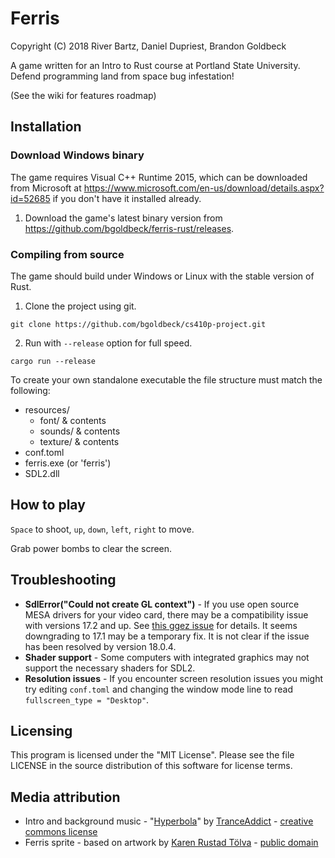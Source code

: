 # Ferris

Copyright (C) 2018 River Bartz, Daniel Dupriest, Brandon Goldbeck

A game written for an Intro to Rust course at Portland State University. Defend programming land from space bug infestation!

(See the wiki for features roadmap)

## Installation

### Download Windows binary

The game requires Visual C++ Runtime 2015, which can be downloaded from Microsoft at https://www.microsoft.com/en-us/download/details.aspx?id=52685 if you don't have it installed already.

1. Download the game's latest binary version from https://github.com/bgoldbeck/ferris-rust/releases.

### Compiling from source

The game should build under Windows or Linux with the stable version of Rust.

1. Clone the project using git.

`git clone https://github.com/bgoldbeck/cs410p-project.git`

2. Run with `--release` option for full speed.

`cargo run --release`

To create your own standalone executable the file structure must match the following:

- resources/
  - font/ & contents
  - sounds/ & contents
  - texture/ & contents
- conf.toml
- ferris.exe (or 'ferris')
- SDL2.dll

## How to play

`Space` to shoot, `up`, `down`, `left`, `right` to move.

Grab power bombs to clear the screen.

## Troubleshooting

* **SdlError("Could not create GL context")** - If you use open source MESA drivers for your video card, there may be a compatibility issue with versions 17.2 and up. See [this ggez issue](https://github.com/ggez/ggez/issues/194) for details. It seems downgrading to 17.1 may be a temporary fix. It is not clear if the issue has been resolved by version 18.0.4.
* **Shader support** - Some computers with integrated graphics may not support the necessary shaders for SDL2.
* **Resolution issues** - If you encounter screen resolution issues you might try editing `conf.toml` and changing the window mode line to read `fullscreen_type = "Desktop"`.

## Licensing

This program is licensed under the "MIT License". Please see the file LICENSE in the source distribution of this software for license terms.

## Media attribution

* Intro and background music - "[Hyperbola](http://sampleswap.org/mp3/song.php?id=432)" by [TranceAddict](http://sampleswap.org/artist/TranceAddict) - [creative commons license](https://creativecommons.org/licenses/by-sa/3.0/)
* Ferris sprite - based on artwork by [Karen Rustad Tölva](http://rustacean.net) - [public domain](https://creativecommons.org/publicdomain/zero/1.0/)
